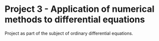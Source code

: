 # Project 3 - Application of numerical methods to differential equations #
Project as part of the subject of ordinary differential equations.
